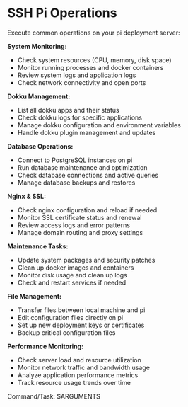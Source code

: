 # SSH Pi Operations

Execute common operations on your pi deployment server:

**System Monitoring:**
- Check system resources (CPU, memory, disk space)
- Monitor running processes and docker containers
- Review system logs and application logs
- Check network connectivity and open ports

**Dokku Management:**
- List all dokku apps and their status
- Check dokku logs for specific applications
- Manage dokku configuration and environment variables
- Handle dokku plugin management and updates

**Database Operations:**
- Connect to PostgreSQL instances on pi
- Run database maintenance and optimization
- Check database connections and active queries
- Manage database backups and restores

**Nginx & SSL:**
- Check nginx configuration and reload if needed
- Monitor SSL certificate status and renewal
- Review access logs and error patterns
- Manage domain routing and proxy settings

**Maintenance Tasks:**
- Update system packages and security patches
- Clean up docker images and containers
- Monitor disk usage and clean up logs
- Check and restart services if needed

**File Management:**
- Transfer files between local machine and pi
- Edit configuration files directly on pi
- Set up new deployment keys or certificates
- Backup critical configuration files

**Performance Monitoring:**
- Check server load and resource utilization
- Monitor network traffic and bandwidth usage
- Analyze application performance metrics
- Track resource usage trends over time

Command/Task: $ARGUMENTS

